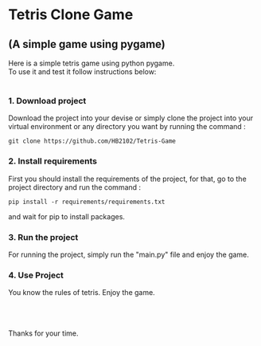 # Tetris Clone Game

## (A simple game using pygame)

Here is a simple tetris game using python pygame.  
To use it and test it follow instructions below:
<br><br>

### 1. Download project

Download the project into your devise or simply clone the project into your virtual environment or any directory
you want by running the
command :

```commandline
git clone https://github.com/HB2102/Tetris-Game
```

### 2. Install requirements

First you should install the requirements of the project, for that, go to the project directory and run the command :

```commandline
pip install -r requirements/requirements.txt
```

and wait for pip to install packages.

### 3. Run the project

For running the project, simply run the "main.py" file and enjoy the game.


### 4. Use Project

You know the rules of tetris. Enjoy the game.

<br><br><br>
Thanks for your time.